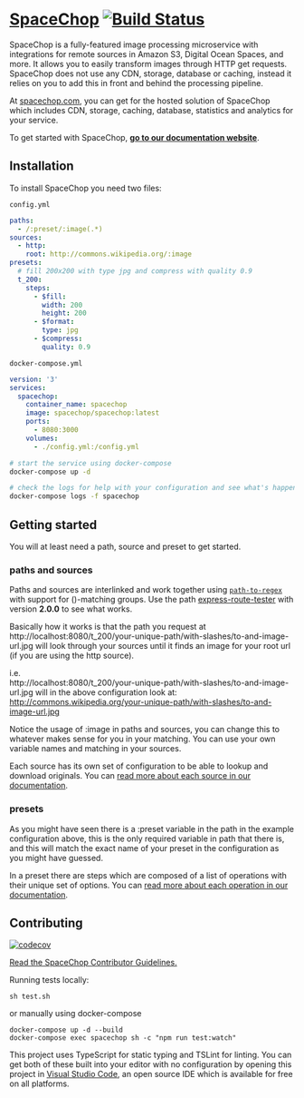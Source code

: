 # [SpaceChop](https://spacechop.com) [![Build Status](https://travis-ci.org/spacechop/spacechop.svg?branch=master)](https://travis-ci.org/spacechop/spacechop)

SpaceChop is a fully-featured image processing microservice with integrations for remote sources in Amazon S3, Digital Ocean Spaces, and more. It allows you to easily transform images through HTTP get requests. SpaceChop does not use any CDN, storage, database or caching, instead it relies on you to add this in front and behind the processing pipeline.

At [spacechop.com](https://spacechop.com), you can get for the hosted solution of SpaceChop which includes CDN, storage, caching, database, statistics and analytics for your service.

To get started with SpaceChop, [**go to our documentation website**](https://spacechop.gitbook.io/spacechop/).

## Installation

To install SpaceChop you need two files:

`config.yml`
```yaml
paths:
  - /:preset/:image(.*)
sources:
  - http:
    root: http://commons.wikipedia.org/:image
presets:
  # fill 200x200 with type jpg and compress with quality 0.9
  t_200:
    steps:
      - $fill:
        width: 200
        height: 200
      - $format:
        type: jpg
      - $compress:
        quality: 0.9
```

`docker-compose.yml`
```yaml
version: '3'
services:
  spacechop:
    container_name: spacechop
    image: spacechop/spacechop:latest
    ports:
      - 8080:3000
    volumes:
      - ./config.yml:/config.yml
```

```sh
# start the service using docker-compose
docker-compose up -d

# check the logs for help with your configuration and see what's happening
docker-compose logs -f spacechop
```

## Getting started

You will at least need a path, source and preset to get started.

### paths and sources

Paths and sources are interlinked and work together using [`path-to-regex`](https://github.com/pillarjs/path-to-regexp) with support for ()-matching groups. Use the path [express-route-tester](http://forbeslindesay.github.io/express-route-tester/) with version **2.0.0** to see what works.

Basically how it works is that the path you request at http://localhost:8080/t_200/your-unique-path/with-slashes/to-and-image-url.jpg will look through your sources until it finds an image for your root url (if you are using the http source).

i.e.  
http://localhost:8080/t_200/your-unique-path/with-slashes/to-and-image-url.jpg
will in the above configuration look at:
http://commons.wikipedia.org/your-unique-path/with-slashes/to-and-image-url.jpg

Notice the usage of :image in paths and sources, you can change this to whatever makes sense for you in your matching. You can use your own variable names and matching in your sources.

Each source has its own set of configuration to be able to lookup and download originals. You can [read more about each source in our documentation](https://spacechop.gitbook.io/spacechop/).

### presets

As you might have seen there is a :preset variable in the path in the example configuration above, this is the only required variable in path that there is, and this will match the exact name of your preset in the configuration as you might have guessed.

In a preset there are steps which are composed of a list of operations with their unique set of options. You can [read more about each operation in our documentation](https://spacechop.gitbook.io/spacechop/).

## Contributing

[![codecov](https://codecov.io/gh/spacechop/spacechop/branch/master/graph/badge.svg)](https://codecov.io/gh/spacechop/spacechop)

[Read the SpaceChop Contributor Guidelines.](CONTRIBUTING.md)

Running tests locally:

```
sh test.sh
```

or manually using docker-compose

```
docker-compose up -d --build
docker-compose exec spacechop sh -c "npm run test:watch"
```

This project uses TypeScript for static typing and TSLint for linting. You can get both of these built into your editor with no configuration by opening this project in [Visual Studio Code](https://code.visualstudio.com/), an open source IDE which is available for free on all platforms.
